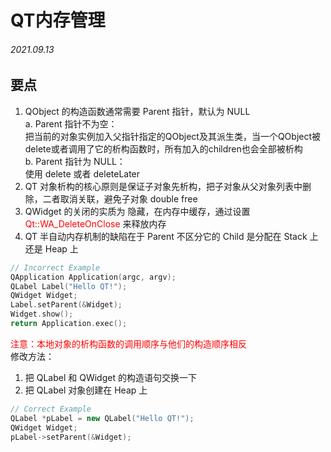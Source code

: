 QT内存管理 
=================
###### 2021.09.13

## 要点
1. QObject 的构造函数通常需要 Parent 指针，默认为 NULL  
    a. Parent 指针不为空：  
    把当前的对象实例加入父指针指定的QObject及其派生类，当一个QObject被delete或者调用了它的析构函数时，所有加入的children也会全部被析构  
    b. Parent 指针为 NULL：  
    使用 delete 或者 deleteLater  
2. QT 对象析构的核心原则是保证子对象先析构，把子对象从父对象列表中删除，二者取消关联，避免子对象 double free  
3. QWidget 的关闭的实质为 隐藏，在内存中缓存，通过设置 <font color=FF0000>Qt::WA_DeleteOnClose</font> 来释放内存  
4. QT 半自动内存机制的缺陷在于 Parent 不区分它的 Child 是分配在 Stack 上还是 Heap 上  
```C++
// Incorrect Example
QApplication Application(argc, argv);
QLabel Label("Hello QT!");
QWidget Widget;
Label.setParent(&Widget);
Widget.show();
return Application.exec();
```

<font color=FF0000> 注意：本地对象的析构函数的调用顺序与他们的构造顺序相反 </font>  
修改方法：  
1. 把 QLabel 和 QWidget 的构造语句交换一下  
2. 把 QLabel 对象创建在 Heap 上  
```C++
// Correct Example
QLabel *pLabel = new QLabel("Hello QT!");
QWidget Widget;
pLabel->setParent(&Widget);
```
